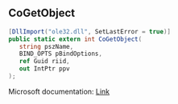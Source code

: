 ## CoGetObject

```csharp
[DllImport("ole32.dll", SetLastError = true)]
public static extern int CoGetObject(
   string pszName,
   BIND_OPTS pBindOptions,
   ref Guid riid,
   out IntPtr ppv
);
```

Microsoft documentation: [Link](https://learn.microsoft.com/en-us/windows/win32/api/objbase/nf-objbase-cogetobject)
